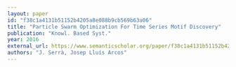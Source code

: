 ```yaml
---
layout: paper
id: "f38c1a4131b51152b4205a8e088b9cb569b63a06"
title: "Particle Swarm Optimization For Time Series Motif Discovery"
publication: "Knowl. Based Syst."
year: 2016
external_url: https://www.semanticscholar.org/paper/f38c1a4131b51152b4205a8e088b9cb569b63a06
authors: "J. Serrà, Josep Lluís Arcos"
---
```


